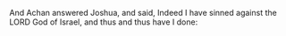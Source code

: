 And Achan answered Joshua, and said, Indeed I have sinned against the LORD God of Israel, and thus and thus have I done:
